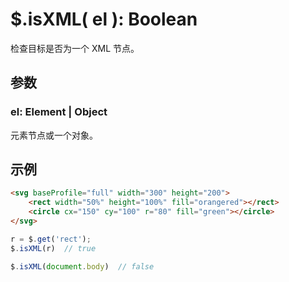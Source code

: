 # $.isXML( el ): Boolean

检查目标是否为一个 XML 节点。


## 参数

### el: Element | Object

元素节点或一个对象。


## 示例

```html
<svg baseProfile="full" width="300" height="200">
    <rect width="50%" height="100%" fill="orangered"></rect>
    <circle cx="150" cy="100" r="80" fill="green"></circle>
</svg>
```

```js
r = $.get('rect');
$.isXML(r)  // true

$.isXML(document.body)  // false
```
